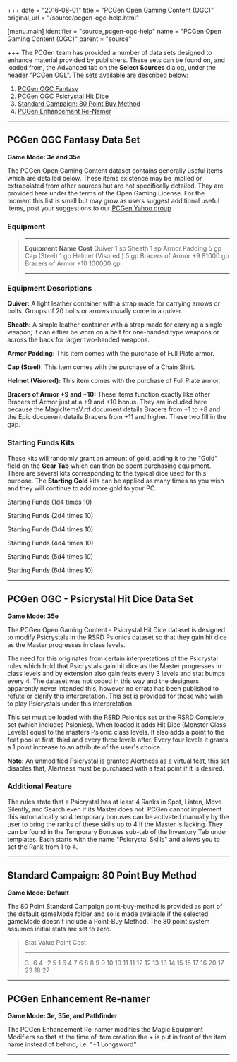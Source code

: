 +++
date = "2016-08-01"
title = "PCGen Open Gaming Content (OGC)"
original_url = "/source/pcgen-ogc-help.html"

[menu.main]
    identifier = "source_pcgen-ogc-help"
    name = "PCGen Open Gaming Content (OGC)"
    parent = "source"
    
+++
The PCGen team has provided a number of data sets designed to enhance
material provided by publishers. These sets can be found on, and loaded
from, the Advanced tab on the **Select Sources** dialog, under the
header "PCGen OGL". The sets available are described below:

1.  [PCGen OGC Fantasy](/source/pcgen-ogc-help.html#pcgenogcfantasy)
2.  [PCGen OGC Psicrystal Hit
    Dice](/source/pcgen-ogc-help.html#pcgenogcpsicrystal)
3.  [Standard Campaign: 80 Point Buy
    Method](/source/pcgen-ogc-help.html#pcgenogc80pointbuymethod)
4.  [PCGen Enhancement
    Re-Namer](/source/pcgen-ogc-help.html#pcgenogcrenamer)

------------------------------------------------------------------------

<span id="pcgenogcfantasy"></span> PCGen OGC Fantasy Data Set
-------------------------------------------------------------

**Game Mode: 3e and 35e**

The PCGen Open Gaming Content dataset contains generally useful items
which are detailed below. These items existence may be implied or
extrapolated from other sources but are not specifically detailed. They
are provided here under the terms of the Open Gaming License. For the
moment this list is small but may grow as users suggest additional
useful items, post your suggestions to our [PCGen Yahoo
group](http://groups.yahoo.com/group/pcgen/) .

### Equipment

>   ---------------------- -----------
>   **Equipment Name**     **Cost**
>   Quiver                 1 sp
>   Sheath                 1 sp
>   Armor Padding          5 gp
>   Cap (Steel)            1 gp
>   Helmet (Visored )      5 gp
>   Bracers of Armor +9    81000 gp
>   Bracers of Armor +10   100000 gp
>   ---------------------- -----------
>
### Equipment Descriptions

**Quiver:** A light leather container with a strap made for carrying
arrows or bolts. Groups of 20 bolts or arrows usually come in a quiver.

**Sheath:** A simple leather container with a strap made for carrying a
single weapon; it can either be worn on a belt for one-handed type
weapons or across the back for larger two-handed weapons.

**Armor Padding:** This item comes with the purchase of Full Plate
armor.

**Cap (Steel):** This item comes with the purchase of a Chain Shirt.

**Helmet (Visored):** This item comes with the purchase of Full Plate
armor.

**Bracers of Armor +9 and +10:** These items function exactly like other
Bracers of Armor just at a +9 and +10 bonus. They are included here
because the MagicItemsV.rtf document details Bracers from +1 to +8 and
the Epic document details Bracers from +11 and higher. These two fill in
the gap.

### Starting Funds Kits

These kits will randomly grant an amount of gold, adding it to the
"Gold" field on the **Gear Tab** which can then be spent purchasing
equipment. There are several kits corresponding to the typical dice used
for this purpose. The **Starting Gold** kits can be applied as many
times as you wish and they will continue to add more gold to your PC.

Starting Funds (1d4 times 10)

Starting Funds (2d4 times 10)

Starting Funds (3d4 times 10)

Starting Funds (4d4 times 10)

Starting Funds (5d4 times 10)

Starting Funds (6d4 times 10)

------------------------------------------------------------------------

<span id="pcgenogcpsicrystal"></span> PCGen OGC - Psicrystal Hit Dice Data Set
------------------------------------------------------------------------------

**Game Mode: 35e**

The PCGen Open Gaming Content - Psicrystal Hit Dice dataset is designed
to modify Psicrystals in the RSRD Psionics dataset so that they gain hit
dice as the Master progresses in class levels.

The need for this originates from certain interpretations of the
Psicrystal rules which hold that Psicrystals gain hit dice as the Master
progresses in class levels and by extension also gain feats every 3
levels and stat bumps every 4. The dataset was not coded in this way and
the designers apparently never intended this, however no errata has been
published to refute or clarify this interpretation. This set is provided
for those who wish to play Psicrystals under this interpretation.

This set must be loaded with the RSRD Psionics set or the RSRD Complete
set (which includes Psionics). When loaded it adds Hit Dice (Monster
Class Levels) equal to the masters Psionic class levels. It also adds a
point to the feat pool at first, third and every three levels after.
Every four levels it grants a 1 point increase to an attribute of the
user's choice.

**Note:** An unmodified Psicrystal is granted Alertness as a virtual
feat, this set disables that, Alertness must be purchased with a feat
point if it is desired.

### Additional Feature

The rules state that a Psicrystal has at least 4 Ranks in Spot, Listen,
Move Silently, and Search even if its Master does not. PCGen cannot
implement this automatically so 4 temporary bonuses can be activated
manually by the user to bring the ranks of these skills up to 4 if the
Master is lacking. They can be found in the Temporary Bonuses sub-tab of
the Inventory Tab under templates. Each starts with the name "Psicrystal
Skills" and allows you to set the Rank from 1 to 4.

------------------------------------------------------------------------

<span id="pcgenogc80pointbuymethod"></span> Standard Campaign: 80 Point Buy Method
----------------------------------------------------------------------------------

**Game Mode: Default**

The 80 Point Standard Campaign point-buy-method is provided as part of
the default gameMode folder and so is made available if the selected
gameMode doesn't include a Point-Buy Method. The 80 point system assumes
initial stats are set to zero.

>   Stat Value   Point Cost
>   ------------ ------------
>   3            -6
>   4            -2
>   5            1
>   6            4
>   7            6
>   8            8
>   9            9
>   10           10
>   11           11
>   12           12
>   13           13
>   14           15
>   15           17
>   16           20
>   17           23
>   18           27
>
------------------------------------------------------------------------

<span id="pcgenogcrenamer"></span> PCGen Enhancement Re-namer
-------------------------------------------------------------

**Game Mode: 3e, 35e, and Pathfinder**

The PCGen Enhancement Re-namer modifies the Magic Equipment Modifiers so
that at the time of item creation the + is put in front of the item name
instead of behind, i.e. "+1 Longsword"

------------------------------------------------------------------------



